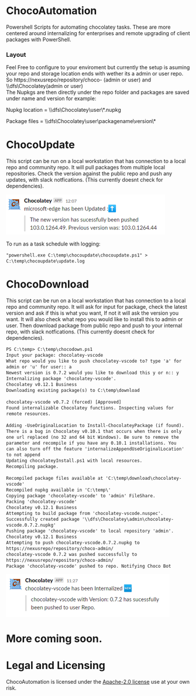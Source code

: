 # ChocoAutomation
Powershell Scripts for automating chocolatey tasks. These are more centered around internalizing for enterprises and remote upgrading of client packages with PowerShell.
### Layout
Feel Free to configure to your enviroment but currently the setup is asuming your repo and storage location ends with wether its a admin or user repo. So
https://nexusrepo/repository/choco- (admin or user) and \\\dfs\Chocolatey\(admin or user)\
The Nupkgs are then directly under the repo folder and packages are saved under name and version for example: 

Nupkg location = \\\dfs\Chocolatey\user\\*.nupkg

Package files = \\\dfs\Chocolatey\user\packagename\version\\*

# ChocoUpdate
This script can be run on a local workstation that has connection to a local repo and community repo. It will pull packages from multiple local repositories. Check the version against the public repo and push any updates, with slack notfications. (This currently doesnt check for dependencies). 

![alt text](https://github.com/MoodyLondon/ChocoAutomation/blob/main/examples/Annotation%202022-07-14%20084254.png)

To run as a task schedule with logging:
 ```
 "powershell.exe C:\temp\chocoupdate\chocoupdate.ps1" > C:\temp\chocoupdate\update.log
 ```

# ChocoDownload
This script can be run on a local workstation that has connection to a local repo and community repo. It will ask for input for package, check the latest version and ask if this is what you want, If not it will ask the version you want. It will also check what repo you would like to install this to admin or user. Then download package from public repo and push to your internal repo, with slack notfications. (This currently doesnt check for dependencies). 

 ```
PS C:\temp> C:\temp\chocodown.ps1
Input your package: chocolatey-vscode
What repo would you like to push chocolatey-vscode to? type 'a' for admin or 'u' for user:: a
Newest version is 0.7.2 would you like to download this y or n:: y
Internalizing package 'chocolatey-vscode'.
Chocolatey v0.12.1 Business
Downloading existing package(s) to C:\temp\download

chocolatey-vscode v0.7.2 (forced) [Approved]
Found internalizable Chocolatey functions. Inspecting values for remote resources.

Adding -UseOriginalLocation to Install-ChocolateyPackage (if found).
 There is a bug in Chocolatey v0.10.1 that occurs when there is only
 one url replaced (no 32 and 64 bit Windows). Be sure to remove the
 parameter and recompile if you have any 0.10.1 installations. You
 can also turn off the feature 'internalizeAppendUseOriginalLocation' to not append
Updating chocolateyInstall.ps1 with local resources.
Recompiling package.

Recompiled package files available at 'C:\temp\download\chocolatey-vscode'
Recompiled nupkg available in 'C:\temp\'
Copying package 'chocolatey-vscode' to 'admin' FileShare.
Packing 'chocolatey-vscode'
Chocolatey v0.12.1 Business
Attempting to build package from 'chocolatey-vscode.nuspec'.
Successfully created package '\\dfs\Chocolatey\admin\chocolatey-vscode.0.7.2.nupkg'
Pushing package 'chocolatey-vscode' to local repository 'admin'.
Chocolatey v0.12.1 Business
Attempting to push chocolatey-vscode.0.7.2.nupkg to https://nexusrepo/repository/choco-admin/
chocolatey-vscode 0.7.2 was pushed successfully to https://nexusrepo/repository/choco-admin/
Package 'chocolatey-vscode' pushed to repo. Notifying Choco Bot
 ```
![alt text](https://github.com/MoodyLondon/ChocoAutomation/blob/main/examples/Annotation%202022-07-14%20114658.png)

# More coming soon.

# Legal and Licensing
ChocoAutomation is licensed under the [Apache-2.0 license](https://github.com/MoodyLondon/ChocoAutomation/blob/main/LICENSE) use at your own risk.
